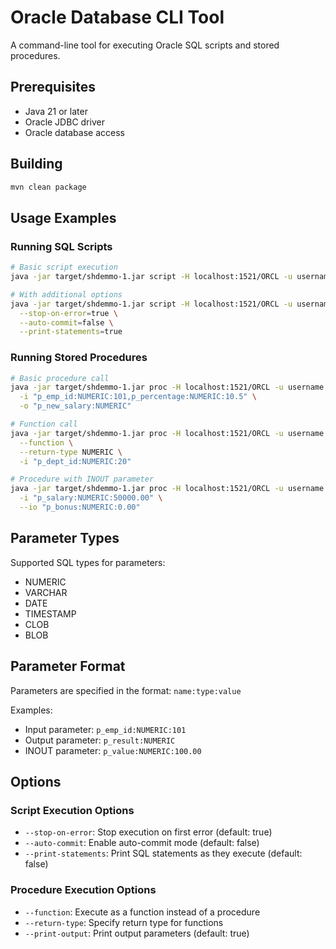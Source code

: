 # Oracle Database CLI Tool

A command-line tool for executing Oracle SQL scripts and stored procedures.

## Prerequisites

- Java 21 or later
- Oracle JDBC driver
- Oracle database access

## Building

```bash
mvn clean package
```

## Usage Examples

### Running SQL Scripts

```bash
# Basic script execution
java -jar target/shdemmo-1.jar script -H localhost:1521/ORCL -u username -p password script.sql

# With additional options
java -jar target/shdemmo-1.jar script -H localhost:1521/ORCL -u username -p password script.sql \
  --stop-on-error=true \
  --auto-commit=false \
  --print-statements=true
```

### Running Stored Procedures

```bash
# Basic procedure call
java -jar target/shdemmo-1.jar proc -H localhost:1521/ORCL -u username -p password UPDATE_EMPLOYEE_SALARY \
  -i "p_emp_id:NUMERIC:101,p_percentage:NUMERIC:10.5" \
  -o "p_new_salary:NUMERIC"

# Function call
java -jar target/shdemmo-1.jar proc -H localhost:1521/ORCL -u username -p password GET_DEPARTMENT_BUDGET \
  --function \
  --return-type NUMERIC \
  -i "p_dept_id:NUMERIC:20"

# Procedure with INOUT parameter
java -jar target/shdemmo-1.jar proc -H localhost:1521/ORCL -u username -p password CALCULATE_BONUS \
  -i "p_salary:NUMERIC:50000.00" \
  --io "p_bonus:NUMERIC:0.00"
```

## Parameter Types

Supported SQL types for parameters:
- NUMERIC
- VARCHAR
- DATE
- TIMESTAMP
- CLOB
- BLOB

## Parameter Format

Parameters are specified in the format: `name:type:value`

Examples:
- Input parameter: `p_emp_id:NUMERIC:101`
- Output parameter: `p_result:NUMERIC`
- INOUT parameter: `p_value:NUMERIC:100.00`

## Options

### Script Execution Options
- `--stop-on-error`: Stop execution on first error (default: true)
- `--auto-commit`: Enable auto-commit mode (default: false)
- `--print-statements`: Print SQL statements as they execute (default: false)

### Procedure Execution Options
- `--function`: Execute as a function instead of a procedure
- `--return-type`: Specify return type for functions
- `--print-output`: Print output parameters (default: true)
